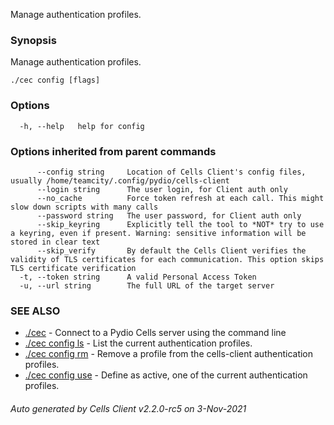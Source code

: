 Manage authentication profiles.

### Synopsis

Manage authentication profiles.

```
./cec config [flags]
```

### Options

```
  -h, --help   help for config
```

### Options inherited from parent commands

```
      --config string     Location of Cells Client's config files, usually /home/teamcity/.config/pydio/cells-client
      --login string      The user login, for Client auth only
      --no_cache          Force token refresh at each call. This might slow down scripts with many calls
      --password string   The user password, for Client auth only
      --skip_keyring      Explicitly tell the tool to *NOT* try to use a keyring, even if present. Warning: sensitive information will be stored in clear text
      --skip_verify       By default the Cells Client verifies the validity of TLS certificates for each communication. This option skips TLS certificate verification
  -t, --token string      A valid Personal Access Token
  -u, --url string        The full URL of the target server
```

### SEE ALSO

* [./cec](./cec)	 - Connect to a Pydio Cells server using the command line
* [./cec config ls](./cec-config-ls)	 - List the current authentication profiles.
* [./cec config rm](./cec-config-rm)	 - Remove a profile from the cells-client authentication profiles.
* [./cec config use](./cec-config-use)	 - Define as active, one of the current authentication profiles.

###### Auto generated by Cells Client v2.2.0-rc5 on 3-Nov-2021
